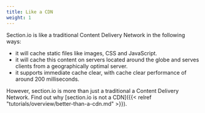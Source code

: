 ```yaml
---
title: Like a CDN
weight: 1
---
```


Section.io is like a traditional Content Delivery Network in the following ways:

* it will cache static files like images, CSS and JavaScript.
* it will cache this content on servers located around the globe and serves clients from a geographically optimal server.
* it supports immediate cache clear, with cache clear performance of around 200 milliseconds.

However, section.io is more than just a traditional a Content Delivery Network. Find out why [section.io is not a CDN]({{< relref "tutorials/overview/better-than-a-cdn.md" >}}).